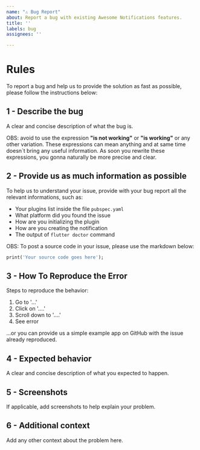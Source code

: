 ```yaml
---
name: "⚠️ Bug Report"
about: Report a bug with existing Awesome Notifications features.
title: ''
labels: bug
assignees: ''

---
```


# Rules

To report a bug and help us to provide the solution as fast as possible, please follow the instructions below:

## **1 - Describe the bug**

A clear and concise description of what the bug is. 

OBS: avoid to use the expression **"is not working"** or **"is working"** or any other variation. These expressions can mean anything and at same time doesn´t bring any useful information. As soon you rewrite these expressions, you gonna naturally be more precise and clear.

## **2 - Provide us as much information as possible**

To help us to understand your issue, provide with your bug report all the relevant informations, such as:

* Your plugins list inside the file `pubspec.yaml`
* What platform did you found the issue
* How are you initializing the plugin
* How are you creating the notification
* The output of `flutter doctor` command

OBS: To post a source code in your issue, please use the markdown below:

```Dart
print('Your source code goes here');
```

## **3 - How To Reproduce the Error**

Steps to reproduce the behavior:
1. Go to '...'
2. Click on '....'
3. Scroll down to '....'
4. See error

...or you can provide us a simple example app on GitHub with the issue already reproduced.

## **4 - Expected behavior**
A clear and concise description of what you expected to happen.

## **5 - Screenshots**
If applicable, add screenshots to help explain your problem.

## **6 - Additional context**
Add any other context about the problem here.
